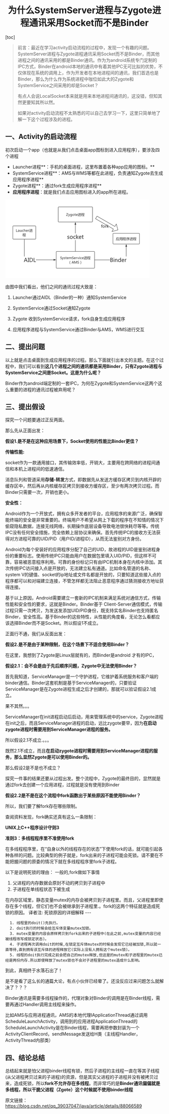 <h1 align="center">为什么SystemServer进程与Zygote进程通讯采用Socket而不是Binder</h1>

[toc]

> 前言：最近在学习activity启动流程的过程中，发现一个有趣的问题。SystemServer进程与Zygote进程通讯采用Socket而不是Binder，而其他进程之间的通讯采用的都是Binder通讯。作为为android系统专门定制的IPC方式，Binder在android本地的通讯中有着其他IPC无可比拟的优势，不仅体现在系统的调用上，作为开发者在本地进程间的通讯，我们首选也是Binder，那么为什么作为系统进程中咖位如此大的Zygote和SystemService之间采用的却是Socket？
>
> 有点人会说LocalSocket本来就是用来本地进程间通讯的，这没错，但知其然更要知其所以然。
>
> 如果对activity启动流程不太熟悉的可以自己去学习一下，这里只简单地了解一下这个过程涉及的进程。

## 一、Activity的启动流程

初次启动一个app（也就是从我们点击桌面app图标到进入应用程序），要涉及四个进程

* Launcher进程**：手机的桌面进程，这里布置着各种app应用的图标。**
* SystemService进程**：AMS与WMS等都在此进程，负责通知Zygote去生成应用程序进程**
* Zygote进程**：通过fork生成应用程序进程**
* **应用程序进程**：就是我们点击应用图标进入的app所在进程。

<img src="media/zygoteusesocketnobinder.png" alt="img" style="zoom:50%;" />


由图中我们看出，他们之间的通讯过程大致是：

1. Launcher通过AIDL（Binder的一种）通知SystemService

2. SystemService通过Socket通知Zygote

3. Zygote 收到SystemService请求，fork自身生成应用程序

4. 应用程序进程与SystemService通过Binder与AMS，WMS进行交互

## 二、提出问题

以上就是点击桌面到生成应用程序的过程。那么下面就引出本文的主题。在这个过程中，我们可以看到**这几个进程之间的通讯都是采用Binder，只有Zygote进程与SystemService之间是Socket。这是为什么呢？**

Binder作为android端定制的一套IPC，为何在Zygote和SystemService这两个这么重要的进程的通讯过程被弃用呢？

## 三、提出假设

探究一个问题要通过正反两面。

那么先从正面出发：

**假设1.是不是在这种应用场景下，Socket使用的性能比Binder更佳？**

**传输性能:**

socket作为一款通用接口，其传输效率低，开销大，主要用在跨网络的进程间通信和本机上进程间的低速通信。

消息队列和管道采用**存储-转发**方式，即数据先从发送方缓存区拷贝到内核开辟的缓存区中，然后再从内核缓存区拷贝到接收方缓存区，至少有两次拷贝过程。而Binder只需要一次，开销也更小。

**安全性：**

Android作为一个开放式，拥有众多开发者的平台，应用程序的来源广泛，确保智能终端的安全是非常重要的。终端用户不希望从网上下载的程序在不知情的情况下偷窥隐私数据，连接无线网络，长期操作底层设备导致电池很快耗尽等等。传统IPC没有任何安全措施，完全依赖上层协议来确保。首先传统IPC的接收方无法获得对方进程可靠的UID/PID（用户ID/进程ID），从而无法鉴别对方身份。

Android为每个安装好的应用程序分配了自己的UID，故进程的UID是鉴别进程身份的重要标志。使用传统IPC只能由用户在数据包里填入UID/PID，但这样不可靠，容易被恶意程序利用。可靠的身份标记只有由IPC机制本身在内核中添加。其次传统IPC访问接入点是开放的，无法建立私有通道。比如命名管道的名称、system V的键值、socket的ip地址或文件名都是开放的，只要知道这些接入点的程序都可以和对端建立连接，不管怎样都无法阻止恶意程序通过猜测接收方地址获得连接。

基于以上原因，Android需要建立一套新的IPC机制来满足系统对通信方式，传输性能和安全性的要求，这就是Binder。Binder基于 Client-Server通信模式，传输过程只需一次拷贝，为发送发添加UID/PID身份，既支持实名Binder也支持匿名Binder，安全性高。基于Binder的这些特性，从性能的角度看，无论怎么看都应该选择Binder而不是Socket。所以假设1不成立。

正面行不通，我们从反面出发：

**假设2.是不是由于某种限制，在这个场景下不适合使用Binder？**

在这里，我想到了Zygote是Linux层就有的，而Binder是android 才有的IPC，

**假设2.1：会不会是由于先后顺序问题，Zygote中无法使用Binder？**

首先我知道，ServiceManager是一个守护进程，它维护着系统服务和客户端的binder通信。Binder这套机制是基于ServiceManager的，只要验证ServiceManager是在Zygote进程生成之后才创建的，那就可以验证假设2.1成立。

果不其然。。。

ServiceManager在init进程启动后启动，用来管理系统中的service，Zygote进程在init之后，而且ServiceManager进程的启动，远比zygote要早，因为**在启动zygote进程时需要用到ServiceManager进程的服务。**

所以假设2.1不成立.。。。

既然2.1不成立，而且**在启动zygote进程时需要用到ServiceManager进程的服务，那么显然Zygote是可以使用Binder的。**

那么假设2是不是也不成立？

探究一件事的结果还要从过程出发。整个流程中，Zygote的最终目的，显然就是通过fork去创建一个应用进程，过程就是没有使用到Binder

**假设2.2是不是在这个流程中fork函数出于某些原因不能使用Binder？**

所以，我们要了解fork存在哪些限制。

查阅资料发现，fork确实还真有这么一条限制：

**UNIX上C++程序设计守则3**

**准则3：多线程程序里不准使用fork**

在多线程程序里，在“自身以外的线程存在的状态”下使用fork的话，就可能引起各种各样的问题。比较典型的例子就是，fork出来的子进程可能会死锁。请不要在不能把握问题的原委的情况下就在多线程程序里fork子进程。

以下是说明死锁的理由：
一般的,fork做如下事情

   1. 父进程的内存数据会原封不动的拷贝到子进程中
   2. 子进程在单线程状态下被生成

在内存区域里，静态变量mutex的内存会被拷贝到子进程里。而且，父进程里即使存在多个线程，但它们也不会被继承到子进程里.。fork的这两个特征就是造成死锁的原因。
译者注: 死锁原因的详细解释 ---

      1. 线程里的doit()先执行。
      2. doit执行的时候会给互斥体变量mutex加锁。
      3. mutex变量的内容会原样拷贝到fork出来的子进程中(在此之前,mutex变量的内容已经被线程改写成锁定状态)。
      4. 子进程再次调用doit的时候,在锁定互斥体mutex的时候会发现它已经被加锁,所以就一直等待,直到拥有该互斥体的进程释放它(实际上没有人拥有这个mutex锁)。
      5. 线程的doit执行完成之前会把自己的mutex释放,但这是的mutex和子进程里的mutex已经是两份内存.所以即使释放了mutex锁也不会对子进程里的mutex造成什么影响。

到此，真相终于水落石出了！

是不是看了这么长的通篇大论，有点小伙伴已经晕了。还没反应过来问题怎么就解决了？？？

Binder通讯是需要多线程操作的，代理对象对Binder的调用是在Binder线程，需要再通过Handler调用主线程来操作。

比如AMS与应用进程通讯，AMS的本地代理IApplicationThread通过调用ScheduleLaunchActivity，调用到的应用进程ApplicationThread的ScheduleLaunchActivity是在Binder线程，需要再把参数封装为一个ActivityClientRecord，sendMessage发送给H类（主线程Handler，ActivityThread内部类）

## 四、结论总结

总结起来就是怕父进程binder线程有锁，然后子进程的主线程一直在等其子线程(从父进程拷贝过来的子进程)的资源，但是其实父进程的子进程并没有被拷贝过来，造成死锁，所以**fork不允许存在多线程**。而非常巧的是**Binder通讯偏偏就是多线程，所以干脆父进程（Zgote）这个时候就不使用binder线程**


原文链接：https://blog.csdn.net/qq_39037047/java/article/details/88066589